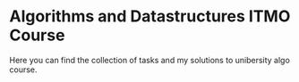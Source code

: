 # Algorithms and Datastructures ITMO Course
Here you can find the collection of tasks and my solutions to unibersity algo course.
